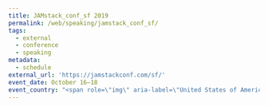 ```yaml
---
title: JAMstack_conf_sf 2019
permalink: /web/speaking/jamstack_conf_sf/
tags:
  - external
  - conference
  - speaking
metadata:
  - schedule
external_url: 'https://jamstackconf.com/sf/'
event_date: October 16–18
event_country: "<span role=\"img\" aria-label=\"United States of America\" title=\"United States of America\">🇺🇸</span>"
---
```

